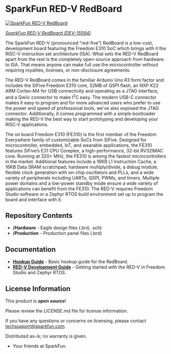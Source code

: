 SparkFun RED-V RedBoard
============================

[![SparkFun RED-V RedBoard](https://cdn.sparkfun.com/assets/parts/1/4/2/0/0/15594-SparkFun_RED-V_RedBoard_-_SiFive_RISC-V_FE310_SoC-01.jpg)](https://www.sparkfun.com/products/15594)

*[SparkFun RED-V RedBoard (DEV-15594)](https://www.sparkfun.com/products/15594)*

The SparkFun RED-V (pronounced “red-five”) RedBoard is a low-cost, development board featuring the Freedom E310 SoC which brings with it the RISC-V instruction set architecture (ISA). What sets the RED-V RedBoard apart from the rest is the completely open-source approach from hardware to ISA. That means anyone can make full use the microcontroller without requiring royalties, licenses, or non-disclosure agreements. 

The RED-V RedBoard comes in the familiar Arduino Uno R3 form factor and includes the SiFive Freedom E310 core, 32MB of QSPI flash, an NXP K22 ARM Cortex-M4 for USB connectivity and operating as a JTAG interface, and a Qwiic connector to make I<sup>2</sup>C easy. The modern USB-C connector makes it easy to program and for more advanced users who prefer to use the power and speed of professional tools, we've also exposed the JTAG connector. Additionally, it comes programmed with a simple bootloader making the RED-V the best way to start prototyping and developing your RISC‑V applications. 

The on board Freedom E310 (FE310) is the first member of the Freedom Everywhere family of customizable SoCs from SiFive. Designed for microcontroller, embedded, IoT, and wearable applications, the FE310 features SiFive’s E31 CPU Coreplex, a high-performance, 32-bit RV32IMAC core. Running at 320+ MHz, the FE310 is among the fastest microcontrollers in the market. Additional features include a 16KB L1 Instruction Cache, a 16KB Data SRAM scratchpad, hardware multiply/divide, a debug module, flexible clock generation with on-chip oscillators and PLLs, and a wide variety of peripherals including UARTs, QSPI, PWMs, and timers. Multiple power domains and a low-power standby mode ensure a wide variety of applications can benefit from the FE310. The RED-V requires Freedom Studio software or a Zephyr RTOS build environment set up to program the board and interface with it.

Repository Contents
-------------------
* **/Hardware** - Eagle design files (.brd, .sch)
* **/Production** - Production panel files (.brd)

Documentation
--------------
* **[Hookup Guide](https://learn.sparkfun.com/tutorials/red-v-redboard-hookup-guide)** - Basic hookup guide for the RedBoard.
* **[RED-V Development Guide](https://learn.sparkfun.com/tutorials/red-v-development-guide)** - Getting started with the RED-V in Freedom Studio and Zephyr RTOS.

License Information
-------------------

This product is _**open source**_! 

Please review the LICENSE.md file for license information. 

If you have any questions or concerns on licensing, please contact techsupport@sparkfun.com.

Distributed as-is; no warranty is given.

- Your friends at SparkFun.
